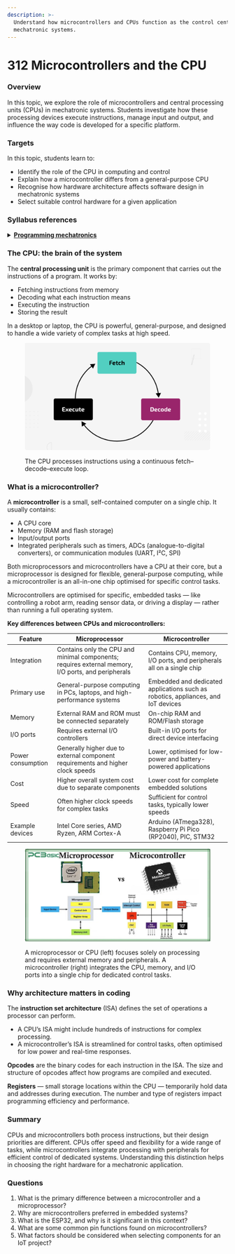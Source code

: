 ```yaml
---
description: >-
  Understand how microcontrollers and CPUs function as the control centres of
  mechatronic systems.
---
```


# 312 Microcontrollers and the CPU

### Overview

In this topic, we explore the role of microcontrollers and central processing units (CPUs) in mechatronic systems. Students investigate how these processing devices execute instructions, manage input and output, and influence the way code is developed for a specific platform.

### Targets

In this topic, students learn to:

* Identify the role of the CPU in computing and control
* Explain how a microcontroller differs from a general-purpose CPU
* Recognise how hardware architecture affects software design in mechatronic systems
* Select suitable control hardware for a given application

### Syllabus references

<details>

<summary><a href="https://curriculum.nsw.edu.au/learning-areas/tas/software-engineering-11-12-2022/content/year-11/12033f12-d0e4-4902-88a8-6a4867b12232"><strong>Programming mechatronics</strong></a></summary>

**Understanding mechatronic hardware and software**

* Identify the hardware requirements to run a program and the effect on code development\
  – assessing the relationship of microcontrollers and the central processing unit (CPU)\
  – the influence of instruction set and opcodes\
  – the use of address and data registers

</details>

### The CPU: the brain of the system

The **central processing unit** is the primary component that carries out the instructions of a program. It works by:

* Fetching instructions from memory
* Decoding what each instruction means
* Executing the instruction
* Storing the result

In a desktop or laptop, the CPU is powerful, general-purpose, and designed to handle a wide variety of complex tasks at high speed.

<figure><img src="../../.gitbook/assets/image.png" alt=""><figcaption><p>The CPU processes instructions using a continuous fetch–decode–execute loop.</p></figcaption></figure>

### What is a microcontroller?

A **microcontroller** is a small, self-contained computer on a single chip. It usually contains:

* A CPU core
* Memory (RAM and flash storage)
* Input/output ports
* Integrated peripherals such as timers, ADCs (analogue-to-digital converters), or communication modules (UART, I²C, SPI)

Both microprocessors and microcontrollers have a CPU at their core, but a microprocessor is designed for flexible, general-purpose computing, while a microcontroller is an all-in-one chip optimised for specific control tasks.

Microcontrollers are optimised for specific, embedded tasks — like controlling a robot arm, reading sensor data, or driving a display — rather than running a full operating system.

**Key differences between CPUs and microcontrollers:**

| Feature           | Microprocessor                                                                                     | Microcontroller                                                                   |
| ----------------- | -------------------------------------------------------------------------------------------------- | --------------------------------------------------------------------------------- |
| Integration       | Contains only the CPU and minimal components; requires external memory, I/O ports, and peripherals | Contains CPU, memory, I/O ports, and peripherals all on a single chip             |
| Primary use       | General-purpose computing in PCs, laptops, and high-performance systems                            | Embedded and dedicated applications such as robotics, appliances, and IoT devices |
| Memory            | External RAM and ROM must be connected separately                                                  | On-chip RAM and ROM/Flash storage                                                 |
| I/O ports         | Requires external I/O controllers                                                                  | Built-in I/O ports for direct device interfacing                                  |
| Power consumption | Generally higher due to external component requirements and higher clock speeds                    | Lower, optimised for low-power and battery-powered applications                   |
| Cost              | Higher overall system cost due to separate components                                              | Lower cost for complete embedded solutions                                        |
| Speed             | Often higher clock speeds for complex tasks                                                        | Sufficient for control tasks, typically lower speeds                              |
| Example devices   | Intel Core series, AMD Ryzen, ARM Cortex-A                                                         | Arduino (ATmega328), Raspberry Pi Pico (RP2040), PIC, STM32                       |

<figure><img src="../../.gitbook/assets/image (1).png" alt=""><figcaption><p>A microprocessor or CPU  (left) focuses solely on processing and requires external memory and peripherals. A microcontroller (right) integrates the CPU, memory, and I/O ports into a single chip for dedicated control tasks.</p></figcaption></figure>



### Why architecture matters in coding

The **instruction set architecture** (ISA) defines the set of operations a processor can perform.

* A CPU’s ISA might include hundreds of instructions for complex processing.
* A microcontroller’s ISA is streamlined for control tasks, often optimised for low power and real-time responses.

**Opcodes** are the binary codes for each instruction in the ISA. The size and structure of opcodes affect how programs are compiled and executed.

**Registers** — small storage locations within the CPU — temporarily hold data and addresses during execution. The number and type of registers impact programming efficiency and performance.

### Summary

CPUs and microcontrollers both process instructions, but their design priorities are different. CPUs offer speed and flexibility for a wide range of tasks, while microcontrollers integrate processing with peripherals for efficient control of dedicated systems. Understanding this distinction helps in choosing the right hardware for a mechatronic application.

### Questions

1. What is the primary difference between a microcontroller and a microprocessor?
2. Why are microcontrollers preferred in embedded systems?
3. What is the ESP32, and why is it significant in this context?
4. What are some common pin functions found on microcontrollers?
5. What factors should be considered when selecting components for an IoT project?

